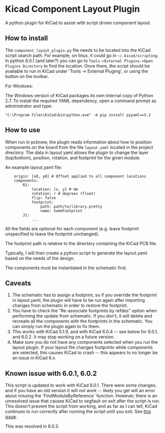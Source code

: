 # Kicad Component Layout Plugin

A python plugin for KiCad to assist with script driven component layout.

## How to install

The `component_layout_plugin.py` file needs to be located into the KiCad script search path. For
example, on linux, it could go in `~/.kicad/scripting`. In python 6.0.1 (and later?) you can go to
`Tools->External Plugins->Open Plugins Directory` to find the location.
Once there, the script should be available to run in KiCad under 'Tools -> External Pluging', or
using the button on the toolbar.

For Windows:

The Windows version of KiCad packages its own internal copy of Python 2.7. To install the required YAML dependency, open a command prompt as administrator and type:

```
"C:\Program Files\KiCad\bin\python.exe" -m pip install pyyaml==5.2
```

## How to use

When run in pcbnew, the plugin reads information about how to position components on the board from
the file `layout.yaml` located in the project directory. The data in layout yaml allows the plugin
to change the layer (top/bottom), position, rotation, and footprint for the given module.

An example layout.yaml file:

```
    origin: [x0, y0] # Offset applied to all component locations
    components:
        R1:
            location: [x, y] # mm
            rotation: r # degrees (float)
            flip: false
            footprint:
                path: path/to/library.pretty
                name: SomeFootprint
        J1:
            ...
```

All the fields are optional for each component (e.g. leave footprint unspecified
to leave the footprint unchanged).

The footprint path is relative to the directory containing the KiCad PCB file.

Typically, I will then create a python script to generate the layout.yaml based on the needs of
the design.

The components must be instantiated in the schematic first.

## Caveats

1. The schematic has to assign a footprint, so if you override the footprint in
layout.yaml, the plugin will have to be run again after importing changes from
schematic in order to restore the footprint.
2. You have to check the "Re-associate footprints by refdes" option when performing
the update from schematic. If you don't, it will delete and recreate all the
components with the footprints in the schematic. You can simply run the plugin again to fix them.
3. This works with KiCad 5.1.9, and with KiCad 6.0.4 -- see below for 6.0.1, and 6.0.2. It may stop working on a future version.
4. Make sure you do not have any components selected when you run the layout plugin.
If your layout file changes footprints while components are selected, this causes KiCad
to crash -- this appears to no longer be an issue in KiCad 6.x.

## Known issue with 6.0.1, 6.0.2

This script is updated to work with KiCad 6.0.1. There were some changes, and
if you have an old version it will not work -- likely you get will an error
about missing the 'FindModuleByReference` function. However, there is an unresolved
issue that causes KiCad to segfault on exit after the script is run. This doesn't
prevent the script from working, and as far as I can tell, KiCad continues to run
correctly after running the script until you exit.
See [this issue](https://gitlab.com/kicad/code/kicad/-/issues/10951).

This was resolved in 6.0.3. 
